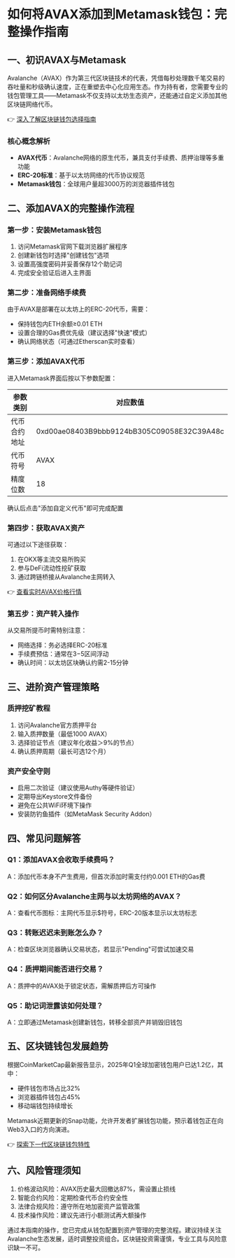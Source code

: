 # 如何将AVAX添加到Metamask钱包：完整操作指南

## 一、初识AVAX与Metamask

Avalanche（AVAX）作为第三代区块链技术的代表，凭借每秒处理数千笔交易的吞吐量和秒级确认速度，正在重塑去中心化应用生态。作为持有者，您需要专业的钱包管理工具——Metamask不仅支持以太坊生态资产，还能通过自定义添加其他区块链网络代币。

👉 [深入了解区块链钱包选择指南](https://bit.ly/okx_welcome)

### 核心概念解析
- **AVAX代币**：Avalanche网络的原生代币，兼具支付手续费、质押治理等多重功能
- **ERC-20标准**：基于以太坊网络的代币协议规范
- **Metamask钱包**：全球用户量超3000万的浏览器插件钱包

## 二、添加AVAX的完整操作流程

### 第一步：安装Metamask钱包
1. 访问Metamask官网下载浏览器扩展程序
2. 创建新钱包时选择"创建钱包"选项
3. 设置高强度密码并妥善保存12个助记词
4. 完成安全验证后进入主界面

### 第二步：准备网络手续费
由于AVAX是部署在以太坊上的ERC-20代币，需要：
- 保持钱包内ETH余额≥0.01 ETH
- 设置合理的Gas费优先级（建议选择"快速"模式）
- 确认网络状态（可通过Etherscan实时查看）

### 第三步：添加AVAX代币
进入Metamask界面后按以下参数配置：

| 参数类别       | 对应数值                    |
|----------------|-----------------------------|
| 代币合约地址   | 0xd00ae08403B9bbb9124bB305C09058E32C39A48c |
| 代币符号       | AVAX                        |
| 精度位数       | 18                          |

确认后点击"添加自定义代币"即可完成配置

### 第四步：获取AVAX资产
可通过以下途径获取：
1. 在OKX等主流交易所购买
2. 参与DeFi流动性挖矿获取
3. 通过跨链桥接从Avalanche主网转入

👉 [查看实时AVAX价格行情](https://bit.ly/okx_welcome)

### 第五步：资产转入操作
从交易所提币时需特别注意：
- 网络选择：务必选择ERC-20标准
- 手续费预估：通常在$3-$5区间浮动
- 确认时间：以太坊区块确认约需2-15分钟

## 三、进阶资产管理策略

### 质押挖矿教程
1. 访问Avalanche官方质押平台
2. 输入质押数量（最低1000 AVAX）
3. 选择验证节点（建议年化收益＞9%的节点）
4. 确认质押周期（最长可选12个月）

### 资产安全守则
- 启用二次验证（建议使用Authy等硬件验证）
- 定期导出Keystore文件备份
- 避免在公共WiFi环境下操作
- 安装防钓鱼插件（如MetaMask Security Addon）

## 四、常见问题解答

### Q1：添加AVAX会收取手续费吗？
A：添加代币本身不产生费用，但首次添加时需支付约0.001 ETH的Gas费

### Q2：如何区分Avalanche主网与以太坊网络的AVAX？
A：查看代币图标：主网代币显示$符号，ERC-20版本显示以太坊标志

### Q3：转账迟迟未到账怎么办？
A：检查区块浏览器确认交易状态，若显示"Pending"可尝试加速交易

### Q4：质押期间能否进行交易？
A：质押中的AVAX处于锁定状态，需解质押后方可操作

### Q5：助记词泄露该如何处理？
A：立即通过Metamask创建新钱包，转移全部资产并销毁旧钱包

## 五、区块链钱包发展趋势

根据CoinMarketCap最新报告显示，2025年Q1全球加密钱包用户已达1.2亿，其中：
- 硬件钱包市场占比32%
- 浏览器插件钱包占45%
- 移动端钱包持续增长

Metamask近期更新的Snap功能，允许开发者扩展钱包功能，预示着钱包正在向Web3入口的方向演进。

👉 [探索下一代区块链钱包特性](https://bit.ly/okx_welcome)

## 六、风险管理须知

1. 价格波动风险：AVAX历史最大回撤达87%，需设置止损线
2. 智能合约风险：定期检查代币合约安全性
3. 法律合规风险：遵守所在地加密资产监管政策
4. 技术操作风险：建议先进行小额测试再大额操作

通过本指南的操作，您已完成从钱包配置到资产管理的完整流程。建议持续关注Avalanche生态发展，适时调整投资组合。区块链投资需谨慎，专业工具与风险意识缺一不可。